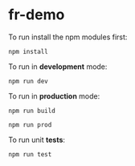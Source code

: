 # fr-demo

To run install the npm modules first:

`npm install`

To run in **development** mode:

`npm run dev`

To run in **production** mode:

`npm run build`

`npm run prod`

To run unit **tests**:

`npm run test`


